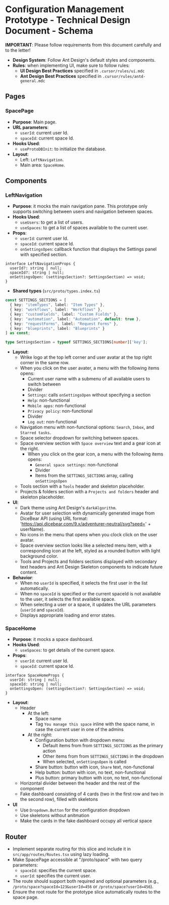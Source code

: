 # Configuration Management Prototype - Technical Design Document - Schema

**IMPORTANT**: Please follow requirements from this document carefully and to the letter!

- **Design System**: Follow Ant Design's default styles and components.
- **Rules**: when implementing UI, make sure to follow rules: 
  - **UI Design Best Practices** specified in `.cursor/rules/ui.mdc` 
  - **Ant Design Best Practices** specified in `.cursor/rules/antd-general.mdc`

## Pages

### SpacePage

- **Purpose**: Main page.
- **URL parameters**:
  * `userId`: current user Id.
  * `spaceId`: current space Id.
- **Hooks Used**:
  * `useProtoDBInit`: to initialize the database.
- **Layout**:
  - Left: `LeftNavigation`.
  - Main area: `SpaceHome`.

## Components

### LeftNavigation

- **Purpose**: it mocks the main navigation pane. This prototype only supports switching between users and navigation between spaces.
- **Hooks Used**:
  * `useUsers`: to get a list of users.
  * `useSpaces`: to get a list of spaces available to the current user.
- **Props**:
  * `userId`: current user Id.
  * `spaceId`: current space Id.
  * `onSettingsOpen`: callback function that displays the Settings panel with specified section.
```tsx
interface LeftNavigationProps {
  userId?: string | null;
  spaceId?: string | null;
  onSettingsOpen: (settingsSection?: SettingsSection) => void;
}
```
- **Shared types** (`src/proto/types.index.ts`)
```ts
const SETTINGS_SECTIONS = [
  { key: "itemTypes", label: "Item Types" },
  { key: "workflows", label: "Workflows" },
  { key: "customFields", label: "Custom Fields" },
  { key: "automation", label: "Automation", default: true },
  { key: "requestForms", label: "Request Forms" },
  { key: "blueprints", label: "Blueprints" }
] as const;

type SettingsSection = typeof SETTINGS_SECTIONS[number]['key'];
```
- **Layout**:
  - Wrike logo at the top left corner and user avatar at the top right corner in the same row.
  - When you click on the user avater, a menu with the following items opens:
    * Current user name with a submenu of all available users to switch between
    * Divider
    * `Settings`: calls `onSettingsOpen` without specifying a section
    * `Help`: non-functional
    * `Mobile apps`: non-functional
    * `Privacy policy`: non-functional
    * Divider
    * `Log out`: non-functional
  - Navigation menu with non-functional options: `Search`, `Inbox`, and `Starred tasks`.
  - Space selector dropdown for switching between spaces.
  - Space overview section with `Space overview` text and a gear icon at the right.
    - When you click on the gear icon, a menu with the following items opens:
      * `General space settings`: non-functional
      * Divider
      * Items from the `SETTINGS_SECTIONS` array, calling `onSettingsOpen`
  - Tools section with a `Tools` header and skeleton placeholder.
  - Projects & folders section with a `Projects and folders` header and skeleton placeholder.
- **UI**:
  - Dark theme using Ant Design's `darkAlgorithm`.
  - Avatar for user selection with dynamically generated image from DiceBear API (using URL format: 'https://api.dicebear.com/9.x/adventurer-neutral/svg?seed=' + userName).
  - No icons in the menu that opens when you clock click on the user avatar.
  - Space overview section looks like a selected menu item, with a corresponding icon at the left, styled as a rounded button with light background color.
  - Tools and Projects and folders sections displayed with secondary text headers and Ant Design Skeleton components to indicate future content.
- **Behavior**:
  - When no `userId` is specified, it selects the first user in the list automatically.
  - When no `spaceId` is specified or the current spaceId is not available to the user, it selects the first available space.
  - When selecting a user or a space, it updates the URL parameters (`userId` and `spaceId`).
  - Displays appropriate loading and error states.

### SpaceHome

- **Purpose**: it mocks a space dashboard.
- **Hooks Used**:
  * `useSpaces`: to get details of the current space.
- **Props**:
  * `userId`: current user Id.
  * `spaceId`: current space Id.
```tsx
interface SpaceHomeProps {
  userId: string | null;
  spaceId: string | null;
  onSettingsOpen: (settingsSection?: SettingsSection) => void;
}
```
- **Layout**:
  - Header
    - At the left: 
      - Space name
      - Tag `You manage this space` inline with the space name, in case the current user in one of the admins 
    - At the right:
      - Configuration button with dropdown menu:
        * Default items from from `SETTINGS_SECTIONS` as the primary action
        * Other items from from `SETTINGS_SECTIONS` in the dropdown
        * When selected, `onSettingsOpen` is called
      - Share button: button with icon, `Share` text, non-functional
      - Help button: button with icon, no text, non-functional
      - Plus button: primary button with icon, no text, non-functional 
  - Horizontal divider between the header and the rest of the component
  - Fake dashboard consisting of 4 cards (two in the first row and two in the second row), filled with skeletons
- **UI**
  - Use `Dropdown.Button` for the configuration dropdown
  - Use skeletons without anitmation
  - Make the cards in the fake dashboard occupy all vertical space

## Router

- Implement separate routing for this slice and include it in `src/app/routes/Routes.tsx` using lazy loading.
- Make SpacePage accessible at "/proto/space" with two query parameters:
  * `spaceId`: specifies the current space.
  * `userId`: specifies the current user.
- The route should support both required and optional parameters (e.g., `/proto/space?spaceId=123&userId=456` or `/proto/space?userId=456`).
- Ensure the root route for the prototype slice automatically routes to the space page.
